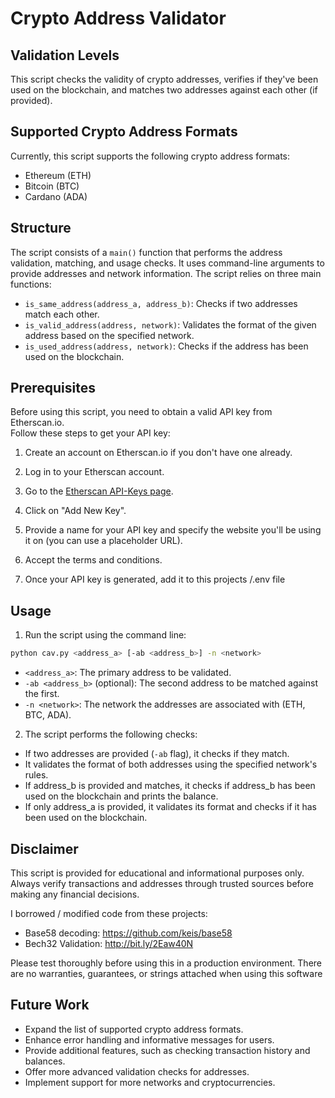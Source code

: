 # Crypto Address Validator

## Validation Levels

This script checks the validity of crypto addresses, verifies if they've been used on the blockchain, and matches two addresses against each other (if provided).

## Supported Crypto Address Formats

Currently, this script supports the following crypto address formats:
- Ethereum (ETH)
- Bitcoin (BTC)
- Cardano (ADA)

## Structure

The script consists of a `main()` function that performs the address validation, matching, and usage checks. It uses command-line arguments to provide addresses and network information. The script relies on three main functions:
- `is_same_address(address_a, address_b)`: Checks if two addresses match each other.
- `is_valid_address(address, network)`: Validates the format of the given address based on the specified network.
- `is_used_address(address, network)`: Checks if the address has been used on the blockchain.

## Prerequisites

Before using this script, you need to obtain a valid API key from Etherscan.io.  
Follow these steps to get your API key:

1. Create an account on Etherscan.io if you don't have one already.

2. Log in to your Etherscan account.

3. Go to the [Etherscan API-Keys page](https://etherscan.io/myapikey).

4. Click on "Add New Key".

5. Provide a name for your API key and specify the website you'll be using it on (you can use a placeholder URL).

6. Accept the terms and conditions.

7. Once your API key is generated, add it to this projects <root>/.env file


## Usage

1. Run the script using the command line:

```bash
python cav.py <address_a> [-ab <address_b>] -n <network>
```


- `<address_a>`: The primary address to be validated.
- `-ab <address_b>` (optional): The second address to be matched against the first.
- `-n <network>`: The network the addresses are associated with (ETH, BTC, ADA).

2. The script performs the following checks:
- If two addresses are provided (`-ab` flag), it checks if they match.
- It validates the format of both addresses using the specified network's rules.
- If address_b is provided and matches, it checks if address_b has been used on the blockchain and prints the balance.
- If only address_a is provided, it validates its format and checks if it has been used on the blockchain.

## Disclaimer

This script is provided for educational and informational purposes only. Always verify transactions and addresses through trusted sources before making any financial decisions.

I borrowed / modified code from these projects:

- Base58 decoding: https://github.com/keis/base58  
- Bech32 Validation: http://bit.ly/2Eaw40N

Please test thoroughly before using this in a production environment. 
There are no warranties, guarantees, or strings attached when using this software

## Future Work

- Expand the list of supported crypto address formats.
- Enhance error handling and informative messages for users.
- Provide additional features, such as checking transaction history and balances.
- Offer more advanced validation checks for addresses.
- Implement support for more networks and cryptocurrencies.


